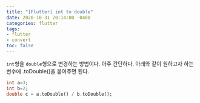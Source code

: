 ```yaml
---
title: "[Flutter] int to double"
date: 2020-10-31 20:14:00 -0400
categories: flutter
tags:
- flutter
- convert
toc: false
---
```


`int`형을 `double`형으로 변경하는 방법이다. 아주 간단하다. 
아래와 같이 원하고자 하는 변수에 .toDouble()을 붙여주면 된다. 
```dart
int a=3;
int b=2;
double c = a.toDouble() / b.toDouble();
```
